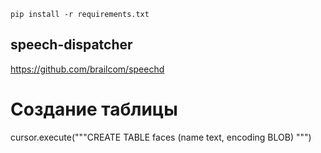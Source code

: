 ```shell
pip install -r requirements.txt
```

## speech-dispatcher
https://github.com/brailcom/speechd


# Создание таблицы
cursor.execute("""CREATE TABLE faces
                  (name text, encoding BLOB)
               """)